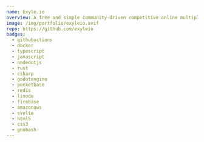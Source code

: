 ```yaml
---
name: Exyle.io
overview: A free and simple community-driven competitive online multiplayer fps game
image: /img/portfolio/exyleio.avif
repo: https://github.com/exyleio
badges:
  - githubactions
  - docker
  - typescript
  - javascript
  - nodedotjs
  - rust
  - csharp
  - godotengine
  - pocketbase
  - redis
  - linode
  - firebase
  - amazonaws
  - svelte
  - html5
  - css3
  - gnubash
---
```

